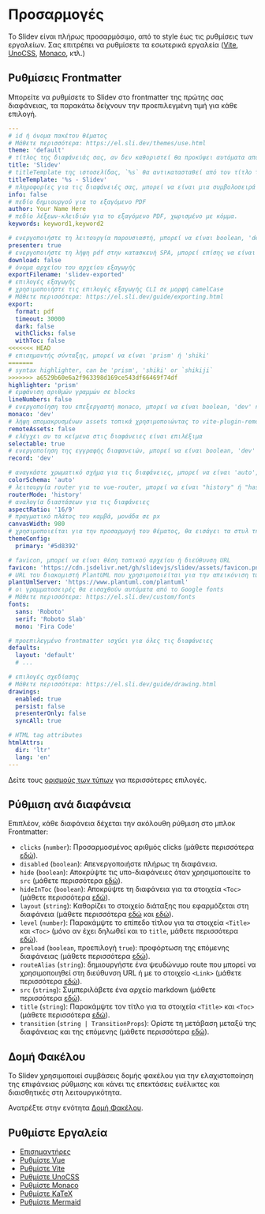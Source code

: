 # Προσαρμογές

Το Slidev είναι πλήρως προσαρμόσιμο, από το style έως τις ρυθμίσεις των εργαλείων. Σας επιτρέπει να ρυθμίσετε τα εσωτερικά εργαλεία ([Vite](/custom/config-vite), [UnoCSS](/custom/config-unocss), [Monaco](/custom/config-monaco), κτλ.)

## Ρυθμίσεις Frontmatter

Μπορείτε να ρυθμίσετε το Slidev στο frontmatter της πρώτης σας διαφάνειας, τα παρακάτω δείχνουν την προεπιλεγμένη τιμή για κάθε επιλογή.

```yaml
---
# id ή όνομα πακέτου θέματος
# Μάθετε περισσότερα: https://el.sli.dev/themes/use.html
theme: 'default'
# τίτλος της διαφάνειάς σας, αν δεν καθοριστεί θα προκύψει αυτόματα από την πρώτη επικεφαλίδα
title: 'Slidev'
# titleTemplate της ιστοσελίδας, `%s` θα αντικατασταθεί από τον τίτλο της σελίδας
titleTemplate: '%s - Slidev'
# πληροφορίες για τις διαφάνειές σας, μπορεί να είναι μια συμβολοσειρά markdown.
info: false
# πεδίο δημιουργού για το εξαγόμενο PDF
author: Your Name Here
# πεδίο λέξεων-κλειδιών για το εξαγόμενο PDF, χωρισμένο με κόμμα.
keywords: keyword1,keyword2

# ενεργοποιήστε τη λειτουργία παρουσιαστή, μπορεί να είναι boolean, 'dev' ή 'build'
presenter: true
# ενεργοποιήστε τη λήψη pdf στην κατασκευή SPA, μπορεί επίσης να είναι ένα προσαρμοσμένο url
download: false
# όνομα αρχείου του αρχείου εξαγωγής
exportFilename: 'slidev-exported'
# επιλογές εξαγωγής
# χρησιμοποιήστε τις επιλογές εξαγωγής CLI σε μορφή camelCase
# Μάθετε περισσότερα: https://el.sli.dev/guide/exporting.html
export:
  format: pdf
  timeout: 30000
  dark: false
  withClicks: false
  withToc: false
<<<<<<< HEAD
# επισημαντής σύνταξης, μπορεί να είναι 'prism' ή 'shiki'
=======
# syntax highlighter, can be 'prism', 'shiki' or `shikiji`
>>>>>>> a6529b60e6a2f963398d169ce543df66469f74df
highlighter: 'prism'
# εμφάνιση αριθμών γραμμών σε blocks
lineNumbers: false
# ενεργοποίηση του επεξεργαστή monaco, μπορεί να είναι boolean, 'dev' ή 'build'
monaco: 'dev'
# λήψη απομακρυσμένων assets τοπικά χρησιμοποιώντας το vite-plugin-remote-assets, μπορεί να είναι boolean, 'dev' ή 'build'
remoteAssets: false
# ελέγχει αν τα κείμενα στις διαφάνειες είναι επιλέξιμα
selectable: true
# ενεργοποίηση της εγγραφής διαφανειών, μπορεί να είναι boolean, 'dev' ή 'build'
record: 'dev'

# αναγκάστε χρωματικό σχήμα για τις διαφάνειες, μπορεί να είναι 'auto', 'light', ή 'dark'
colorSchema: 'auto'
# λειτουργία router για το vue-router, μπορεί να είναι "history" ή "hash"
routerMode: 'history'
# αναλογία διαστάσεων για τις διαφάνειες
aspectRatio: '16/9'
# πραγματικό πλάτος του καμβά, μονάδα σε px
canvasWidth: 980
# χρησιμοποιείται για την προσαρμογή του θέματος, θα εισάγει τα στυλ της ρίζας ως `--slidev-theme-x` για το χαρακτηριστικό `x`
themeConfig:
  primary: '#5d8392'

# favicon, μπορεί να είναι θέση τοπικού αρχείου ή διεύθυνση URL
favicon: 'https://cdn.jsdelivr.net/gh/slidevjs/slidev/assets/favicon.png'
# URL του διακομιστή PlantUML που χρησιμοποιείται για την απεικόνιση των διαγραμμάτων
plantUmlServer: 'https://www.plantuml.com/plantuml'
# οι γραμματοσειρές θα εισαχθούν αυτόματα από το Google fonts
# Μάθετε περισσότερα: https://el.sli.dev/custom/fonts
fonts:
  sans: 'Roboto'
  serif: 'Roboto Slab'
  mono: 'Fira Code'

# προεπιλεγμένο frontmatter ισχύει για όλες τις διαφάνειες
defaults:
  layout: 'default'
  # ...

# επιλογές σχεδίασης
# Μάθετε περισσότερα: https://el.sli.dev/guide/drawing.html
drawings:
  enabled: true
  persist: false
  presenterOnly: false
  syncAll: true

# HTML tag attributes
htmlAttrs:
  dir: 'ltr'
  lang: 'en'
---
```

Δείτε τους [ορισμούς των τύπων](https://github.com/slidevjs/slidev/blob/main/packages/types/src/config.ts) για περισσότερες επιλογές.

## Ρύθμιση ανά διαφάνεια

Επιπλέον, κάθε διαφάνεια δέχεται την ακόλουθη ρύθμιση στο μπλοκ Frontmatter:

* `clicks` (`number`): Προσαρμοσμένος αριθμός clicks (μάθετε περισσότερα [εδώ](/guide/animations.html#πpοσαpμοσμένος-αpιθμός-clicks)).
* `disabled` (`boolean`): Απενεργοποιήστε πλήρως τη διαφάνεια.
* `hide` (`boolean`): Αποκρύψτε τις υπο-διαφάνειες όταν χρησιμοποιείτε το `src` (μάθετε περισσότερα [εδώ](/guide/syntax.html#πολλαπλές-είσοδοι)).
* `hideInToc` (`boolean`): Αποκρύψτε τη διαφάνεια για τα στοιχεία `<Toc>` (μάθετε περισσότερα [εδώ](/builtin/components.html#toc)).
* `layout` (`string`): Καθορίζει το στοιχείο διάταξης που εφαρμόζεται στη διαφάνεια (μάθετε περισσότερα [εδώ](/guide/syntax.html#front-matter-layouts) και [εδώ](/builtin/layouts.html)).
* `level` (`number`): Παρακάμψτε το επίπεδο τίτλου για τα στοιχεία `<Title>` και `<Toc>` (μόνο αν έχει δηλωθεί και το `title`, μάθετε περισσότερα [εδώ](/builtin/components.html#titles)).
* `preload` (`boolean`, προεπιλογή `true`): προφόρτωση της επόμενης διαφάνειας (μάθετε περισσότερα [εδώ](/guide/animations.html#κίνηση)).
* `routeAlias` (`string`): δημιουργήστε ένα ψευδώνυμο route που μπορεί να χρησιμοποιηθεί στη διεύθυνση URL ή με το στοιχείο `<Link>` (μάθετε περισσότερα [εδώ](/builtin/components.html#link)).
* `src` (`string`): Συμπεριλάβετε ένα αρχείο markdown (μάθετε περισσότερα [εδώ](/guide/syntax.html#πολλαπλές-είσοδοι)).
* `title` (`string`): Παρακάμψτε τον τίτλο για τα στοιχεία `<Title>` και `<Toc>` (μάθετε περισσότερα [εδώ](/builtin/components.html#titles)).
* `transition` (`string | TransitionProps`): Ορίστε τη μετάβαση μεταξύ της διαφάνειας και της επόμενης (μάθετε περισσότερα [εδώ](/guide/animations.html#μεταβάσεις-διαφανειών)).

## Δομή Φακέλου

Το Slidev χρησιμοποιεί συμβάσεις δομής φακέλου για την ελαχιστοποίηση της επιφάνειας ρύθμισης και κάνει τις επεκτάσεις ευέλικτες και διαισθητικές στη λειτουργικότητα.

Ανατρέξτε στην ενότητα [Δομή Φακέλου](/custom/directory-structure).

## Ρυθμίστε Εργαλεία

- [Επισημαντήρες](/custom/highlighters)
- [Ρυθμίστε Vue](/custom/config-vue)
- [Ρυθμίστε Vite](/custom/config-vite)
- [Ρυθμίστε UnoCSS](/custom/config-unocss)
- [Ρυθμίστε Monaco](/custom/config-monaco)
- [Ρυθμίστε KaTeX](/custom/config-katex)
- [Ρυθμίστε Mermaid](/custom/config-mermaid)
